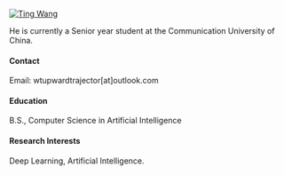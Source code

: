 

[![Ting Wang](https://img.shields.io/badge/tingwang-github-blue?logo=github)](https://github.com/rick-ting-wang)

He is currently a Senior year student at the Communication University of China.

#### Contact

Email: wtupwardtrajector[at]outlook.com

#### Education

B.S., Computer Science in Artificial Intelligence


#### Research Interests
Deep Learning, Artificial Intelligence.

